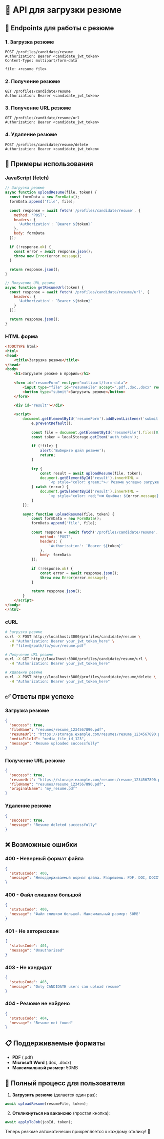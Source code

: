 # 📄 API для загрузки резюме

## 🎯 Endpoints для работы с резюме

### 1. Загрузка резюме
```http
POST /profiles/candidate/resume
Authorization: Bearer <candidate_jwt_token>
Content-Type: multipart/form-data

file: <resume_file>
```

### 2. Получение резюме
```http
GET /profiles/candidate/resume
Authorization: Bearer <candidate_jwt_token>
```

### 3. Получение URL резюме
```http
GET /profiles/candidate/resume/url
Authorization: Bearer <candidate_jwt_token>
```

### 4. Удаление резюме
```http
POST /profiles/candidate/resume/delete
Authorization: Bearer <candidate_jwt_token>
```

## 🔧 Примеры использования

### JavaScript (fetch)
```javascript
// Загрузка резюме
async function uploadResume(file, token) {
  const formData = new FormData();
  formData.append('file', file);
  
  const response = await fetch('/profiles/candidate/resume', {
    method: 'POST',
    headers: {
      'Authorization': `Bearer ${token}`
    },
    body: formData
  });
  
  if (!response.ok) {
    const error = await response.json();
    throw new Error(error.message);
  }
  
  return response.json();
}

// Получение URL резюме
async function getResumeUrl(token) {
  const response = await fetch('/profiles/candidate/resume/url', {
    headers: {
      'Authorization': `Bearer ${token}`
    }
  });
  
  return response.json();
}
```

### HTML форма
```html
<!DOCTYPE html>
<html>
<head>
    <title>Загрузка резюме</title>
</head>
<body>
    <h1>Загрузите резюме в профиль</h1>
    
    <form id="resumeForm" enctype="multipart/form-data">
        <input type="file" id="resumeFile" accept=".pdf,.doc,.docx" required>
        <button type="submit">Загрузить резюме</button>
    </form>
    
    <div id="result"></div>

    <script>
        document.getElementById('resumeForm').addEventListener('submit', async (e) => {
            e.preventDefault();
            
            const file = document.getElementById('resumeFile').files[0];
            const token = localStorage.getItem('auth_token');
            
            if (!file) {
                alert('Выберите файл резюме');
                return;
            }
            
            try {
                const result = await uploadResume(file, token);
                document.getElementById('result').innerHTML = 
                    `<p style="color: green;">✅ Резюме успешно загружено!</p>`;
            } catch (error) {
                document.getElementById('result').innerHTML = 
                    `<p style="color: red;">❌ Ошибка: ${error.message}</p>`;
            }
        });
        
        async function uploadResume(file, token) {
            const formData = new FormData();
            formData.append('file', file);
            
            const response = await fetch('/profiles/candidate/resume', {
                method: 'POST',
                headers: {
                    'Authorization': `Bearer ${token}`
                },
                body: formData
            });
            
            if (!response.ok) {
                const error = await response.json();
                throw new Error(error.message);
            }
            
            return response.json();
        }
    </script>
</body>
</html>
```

### cURL
```bash
# Загрузка резюме
curl -X POST http://localhost:3000/profiles/candidate/resume \
  -H "Authorization: Bearer your_jwt_token_here" \
  -F "file=@/path/to/your/resume.pdf"

# Получение URL резюме
curl -X GET http://localhost:3000/profiles/candidate/resume/url \
  -H "Authorization: Bearer your_jwt_token_here"

# Удаление резюме
curl -X POST http://localhost:3000/profiles/candidate/resume/delete \
  -H "Authorization: Bearer your_jwt_token_here"
```

## ✅ Ответы при успехе

### Загрузка резюме
```json
{
  "success": true,
  "fileName": "resumes/resume_1234567890.pdf",
  "resumeUrl": "https://storage.example.com/resumes/resume_1234567890.pdf",
  "mediaFileId": "media_file_id_123",
  "message": "Resume uploaded successfully"
}
```

### Получение URL резюме
```json
{
  "success": true,
  "resumeUrl": "https://storage.example.com/resumes/resume_1234567890.pdf",
  "fileName": "resumes/resume_1234567890.pdf",
  "originalName": "my_resume.pdf"
}
```

### Удаление резюме
```json
{
  "success": true,
  "message": "Resume deleted successfully"
}
```

## ❌ Возможные ошибки

### 400 - Неверный формат файла
```json
{
  "statusCode": 400,
  "message": "Неподдерживаемый формат файла. Разрешены: PDF, DOC, DOCX"
}
```

### 400 - Файл слишком большой
```json
{
  "statusCode": 400,
  "message": "Файл слишком большой. Максимальный размер: 50MB"
}
```

### 401 - Не авторизован
```json
{
  "statusCode": 401,
  "message": "Unauthorized"
}
```

### 403 - Не кандидат
```json
{
  "statusCode": 403,
  "message": "Only CANDIDATE users can upload resume"
}
```

### 404 - Резюме не найдено
```json
{
  "statusCode": 404,
  "message": "Resume not found"
}
```

## 📋 Поддерживаемые форматы

- **PDF** (.pdf)
- **Microsoft Word** (.doc, .docx)
- **Максимальный размер:** 50MB

## 🔄 Полный процесс для пользователя

1. **Загрузить резюме** (делается один раз):
```javascript
await uploadResume(resumeFile, token);
```

2. **Откликнуться на вакансию** (простая кнопка):
```javascript
await applyToJob(jobId, token);
```

Теперь резюме автоматически прикрепляется к каждому отклику! 🎯
